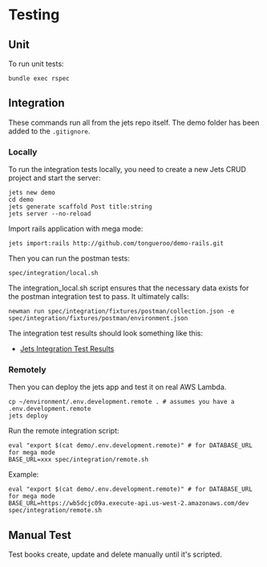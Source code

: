 # Testing

## Unit

To run unit tests:

    bundle exec rspec

## Integration

These commands run all from the jets repo itself. The demo folder has been added to the `.gitignore`.

### Locally

To run the integration tests locally, you need to create a new Jets CRUD project and start the server:

    jets new demo
    cd demo
    jets generate scaffold Post title:string
    jets server --no-reload
    
Import rails application with mega mode:

    jets import:rails http://github.com/tongueroo/demo-rails.git

Then you can run the postman tests:

    spec/integration/local.sh

The integration_local.sh script ensures that the necessary data exists for the postman integration test to pass.  It ultimately calls:

    newman run spec/integration/fixtures/postman/collection.json -e spec/integration/fixtures/postman/environment.json

The integration test results should look something like this:

* [Jets Integration Test Results](https://gist.github.com/tongueroo/fcea2b2f48342d1448d3f258fcd6536c)

### Remotely

Then you can deploy the jets app and test it on real AWS Lambda.

    cp ~/environment/.env.development.remote . # assumes you have a .env.development.remote
    jets deploy

Run the remote integration script:

    eval "export $(cat demo/.env.development.remote)" # for DATABASE_URL for mega mode
    BASE_URL=xxx spec/integration/remote.sh

Example:

    eval "export $(cat demo/.env.development.remote)" # for DATABASE_URL for mega mode
    BASE_URL=https://wb5dcjc09a.execute-api.us-west-2.amazonaws.com/dev spec/integration/remote.sh

## Manual Test

Test books create, update and delete manually until it's scripted.
